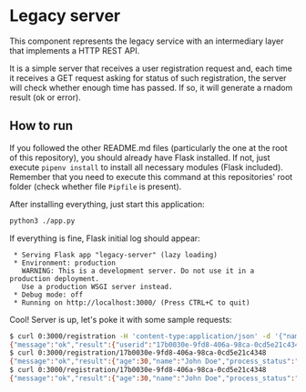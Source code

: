 # Legacy server

This component represents the legacy service with an intermediary layer that
implements a HTTP REST API.

It is a simple server that receives a user registration request and, each time
it receives a GET request asking for status of such registration, the server
will check whether enough time has passed. If so, it will generate a rnadom
result (ok or error).

## How to run

If you followed the other README.md files (particularly the one at the root
of this repository), you should already have Flask installed. If not, just
execute `pipenv install` to install all necessary modules (Flask included).
Remember that you need to execute this command at this repositories' root folder
(check whether file `Pipfile` is present).

After installing everything, just start this application:

```bash
python3 ./app.py
```

If everything is fine, Flask initial log should appear:

```text
 * Serving Flask app "legacy-server" (lazy loading)
 * Environment: production
   WARNING: This is a development server. Do not use it in a production deployment.
   Use a production WSGI server instead.
 * Debug mode: off
 * Running on http://localhost:3000/ (Press CTRL+C to quit)
```

Cool! Server is up, let's poke it with some sample requests:

```bash
$ curl 0:3000/registration -H 'content-type:application/json' -d '{"name": "John Doe", "age": 30}' -X POST
{"message":"ok","result":{"userid":"17b0030e-9fd8-406a-98ca-0cd5e21c4348"}}
$ curl 0:3000/registration/17b0030e-9fd8-406a-98ca-0cd5e21c4348
{"message":"ok","result":{"age":30,"name":"John Doe","process_status":"not-ready","user_id":"17b0030e-9fd8-406a-98ca-0cd5e21c4348"}}
$ curl 0:3000/registration/17b0030e-9fd8-406a-98ca-0cd5e21c4348
{"message":"ok","result":{"age":30,"name":"John Doe","process_status":"ok","user_id":"17b0030e-9fd8-406a-98ca-0cd5e21c4348"}}
```
